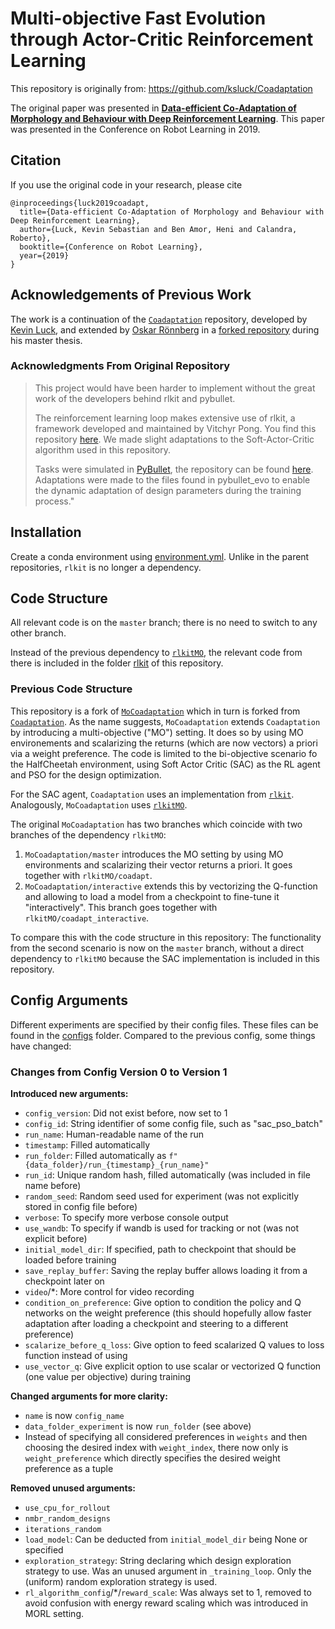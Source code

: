 # Multi-objective Fast Evolution through Actor-Critic Reinforcement Learning
This repository is originally from: https://github.com/ksluck/Coadaptation

The original paper was presented in [**Data-efficient Co-Adaptation of Morphology and Behaviour with Deep Reinforcement Learning**](https://research.fb.com/publications/data-efficient-co-adaptation-of-morphology-and-behaviour-with-deep-reinforcement-learning/).
This paper was presented in the Conference on Robot Learning in 2019.

## Citation
If you use the original code in your research, please cite
```
@inproceedings{luck2019coadapt,
  title={Data-efficient Co-Adaptation of Morphology and Behaviour with Deep Reinforcement Learning},
  author={Luck, Kevin Sebastian and Ben Amor, Heni and Calandra, Roberto},
  booktitle={Conference on Robot Learning},
  year={2019}
}
```

## Acknowledgements of Previous Work
The work is a continuation of the [`Coadaptation`](https://github.com/ksluck/Coadaptation) repository, developed by [Kevin Luck](https://github.com/ksluck), and extended by [Oskar Rönnberg](https://github.com/psyberprimate) in a [forked repository](https://github.com/psyberprimate/MoCoadaptation) during his master thesis.

### Acknowledgments From Original Repository

> This project would have been harder to implement without the great work of
> the developers behind rlkit and pybullet.
>
> The reinforcement learning loop makes extensive use of rlkit, a framework developed
> and maintained by Vitchyr Pong. You find this repository [here](https://github.com/vitchyr/rlkit).
> We made slight adaptations to the Soft-Actor-Critic algorithm used in this repository.
>
> Tasks were simulated in [PyBullet](https://pybullet.org/wordpress/), the
> repository can be found [here](https://github.com/bulletphysics/bullet3/tree/master/examples/pybullet).
> Adaptations were made to the files found in pybullet_evo to enable the dynamic adaptation
> of design parameters during the training process."

## Installation

Create a conda environment using [environment.yml](environment.yml). Unlike in the parent repositories, `rlkit` is no longer a dependency. 

## Code Structure

All relevant code is on the `master` branch; there is no need to switch to any other branch.

Instead of the previous dependency to [`rlkitMO`](https://github.com/psyberprimate/rlkitMO), the relevant code from there is included in the folder [rlkit](/rlkit) of this repository.

### Previous Code Structure

This repository is a fork of [`MoCoadaptation`](https://github.com/psyberprimate/MoCoadaptation) which in turn is forked from [`Coadaptation`](https://github.com/ksluck/Coadaptation). As the name suggests, `MoCoadaptation` extends `Coadaptation` by introducing a multi-objective ("MO") setting. It does so by using MO environements and scalarizing the returns (which are now vectors) a priori via a weight preference. The code is limited to the bi-objective scenario fo the HalfCheetah environment, using Soft Actor Critic (SAC) as the RL agent and PSO for the design optimization.

For the SAC agent, `Coadaptation` uses an implementation from [`rlkit`](https://github.com/rail-berkeley/rlkit). Analogously, `MoCoadaptation` uses [`rlkitMO`](https://github.com/psyberprimate/rlkitMO).

The original `MoCoadaptation` has two branches which coincide with two branches of the dependency `rlkitMO`:

1. `MoCoadaptation/master` introduces the MO setting by using MO environments and scalarizing their vector returns a priori. It goes together with `rlkitMO/coadapt`.
2. `MoCoadaptation/interactive` extends this by vectorizing the Q-function and allowing to load a model from a checkpoint to fine-tune it "interactively". This branch goes together with `rlkitMO/coadapt_interactive`.

To compare this with the code structure in this repository: The functionality from the second scenario is now on the `master` branch, without a direct dependency to `rlkitMO` because the SAC implementation is included in this repository.

## Config Arguments

Different experiments are specified by their config files. These files can be found in the [configs](/configs/) folder. Compared to the previous config, some things have changed:

### Changes from Config Version 0 to Version 1

**Introduced new arguments:**

- `config_version`: Did not exist before, now set to 1
- `config_id`: String identifier of some config file, such as "sac_pso_batch"
- `run_name`: Human-readable name of the run
- `timestamp`: Filled automatically
- `run_folder`: Filled automatically as `f"{data_folder}/run_{timestamp}_{run_name}"`
- `run_id`: Unique random hash, filled automatically (was included in file name before)
- `random_seed`: Random seed used for experiment (was not explicitly stored in config file before)
- `verbose`: To specify more verbose console output
- `use_wandb`: To specify if wandb is used for tracking or not (was not explicit before)
- `initial_model_dir`: If specified, path to checkpoint that should be loaded before training
- `save_replay_buffer`: Saving the replay buffer allows loading it from a checkpoint later on
- `video`/*: More control for video recording
- `condition_on_preference`: Give option to condition the policy and Q networks on the weight preference (this should hopefully allow faster adaptation after loading a checkpoint and steering to a different preference)
- `scalarize_before_q_loss`: Give option to feed scalarized Q values to loss function instead of using 
- `use_vector_q`: Give explicit option to use scalar or vectorized Q function (one value per objective) during training

**Changed arguments for more clarity:**

- `name` is now `config_name`
- `data_folder_experiment` is now `run_folder` (see above)
- Instead of specifying all considered preferences in `weights` and then choosing the desired index with `weight_index`, there now only is `weight_preference` which directly specifies the desired weight preference as a tuple

**Removed unused arguments:**

- `use_cpu_for_rollout`
- `nmbr_random_designs`
- `iterations_random`
- `load_model`: Can be deducted from `initial_model_dir` being None or specified
- `exploration_strategy`: String declaring which design exploration strategy to use. Was an unused argument in `_training_loop`. Only the (uniform) random exploration strategy is used.
- `rl_algorithm_config`/*/`reward_scale`: Was always set to 1, removed to avoid confusion with energy reward scaling which was introduced in MORL setting.